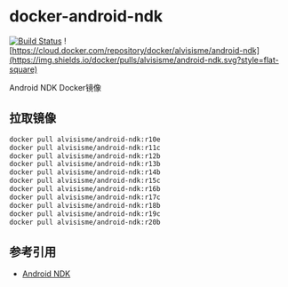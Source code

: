 # docker-android-ndk

[![Build Status](https://img.shields.io/travis/com/alvisisme/docker-android-ndk?style=flat-square)](https://travis-ci.com/alvisisme/docker-android-ndk)
![https://cloud.docker.com/repository/docker/alvisisme/android-ndk](https://img.shields.io/docker/pulls/alvisisme/android-ndk.svg?style=flat-square)

Android NDK Docker镜像

## 拉取镜像

```bash
docker pull alvisisme/android-ndk:r10e
docker pull alvisisme/android-ndk:r11c
docker pull alvisisme/android-ndk:r12b
docker pull alvisisme/android-ndk:r13b
docker pull alvisisme/android-ndk:r14b
docker pull alvisisme/android-ndk:r15c
docker pull alvisisme/android-ndk:r16b
docker pull alvisisme/android-ndk:r17c
docker pull alvisisme/android-ndk:r18b
docker pull alvisisme/android-ndk:r19c
docker pull alvisisme/android-ndk:r20b
```

## 参考引用

* [Android NDK](https://developer.android.google.cn/ndk?hl=zh-cn)
